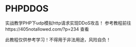 # PHPDDOS 
实战教学PHP下udp模拟http请求实现DDoS攻击！
参考教程前往https://405notallowed.com/?p=234 查看

此教程仅供参考学习！不得用于非法用途，风险自负！
